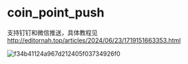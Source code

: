 # coin_point_push
支持钉钉和微信推送，具体教程见  http://editornah.top/articles/2024/06/23/1719151663353.html

![f34b41124a967d212405f03734926f0](https://github.com/EditorNah/coin_point_push/assets/18160417/161d6d38-242a-45fd-9ffa-a1503f6aabf6)



